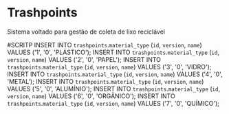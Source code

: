 # Trashpoints
Sistema voltado para gestão de coleta de lixo reciclável

#SCRITP
INSERT INTO `trashpoints`.`material_type` (`id`, `version`, `name`) VALUES ('1', '0', 'PLÁSTICO');
INSERT INTO `trashpoints`.`material_type` (`id`, `version`, `name`) VALUES ('2', '0', 'PAPEL');
INSERT INTO `trashpoints`.`material_type` (`id`, `version`, `name`) VALUES ('3', '0', 'VIDRO');
INSERT INTO `trashpoints`.`material_type` (`id`, `version`, `name`) VALUES ('4', '0', 'METAL');
INSERT INTO `trashpoints`.`material_type` (`id`, `version`, `name`) VALUES ('5', '0', 'ALUMÍNIO');
INSERT INTO `trashpoints`.`material_type` (`id`, `version`, `name`) VALUES ('6', '0', 'ORGÂNICO');
INSERT INTO `trashpoints`.`material_type` (`id`, `version`, `name`) VALUES ('7', '0', 'QUÍMICO');
